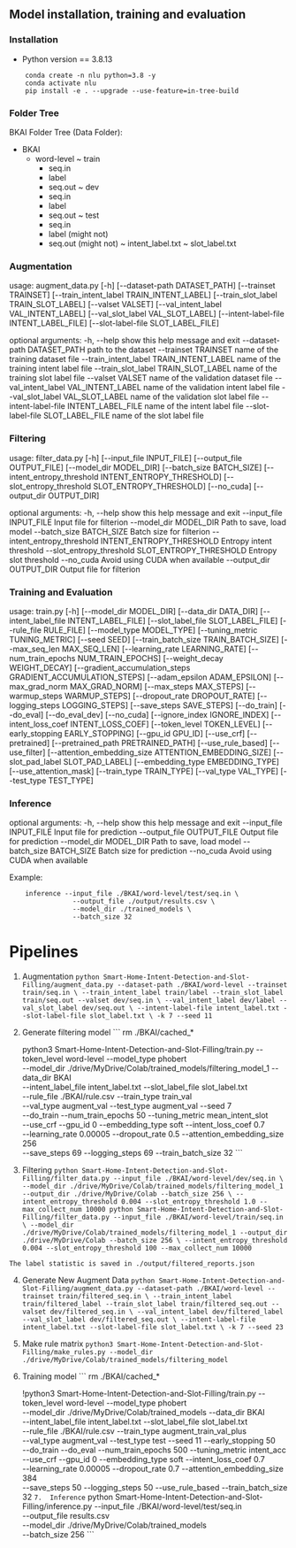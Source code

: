 ## Model installation, training and evaluation

### Installation
- Python version == 3.8.13

```
    conda create -n nlu python=3.8 -y
    conda activate nlu
    pip install -e . --upgrade --use-feature=in-tree-build
```

### Folder Tree
BKAI Folder Tree (Data Folder):
- BKAI
    + word-level
      ~ train
        + seq.in
        + label
        + seq.out
      ~ dev
        + seq.in
        + label
        + seq.out
      ~ test
        + seq.in
        + label (might not)
        + seq.out (might not)
      ~ intent_label.txt
      ~ slot_label.txt

### Augmentation
usage: augment_data.py [-h] [--dataset-path DATASET_PATH]
                       [--trainset TRAINSET]
                       [--train_intent_label TRAIN_INTENT_LABEL]
                       [--train_slot_label TRAIN_SLOT_LABEL]
                       [--valset VALSET]
                       [--val_intent_label VAL_INTENT_LABEL]
                       [--val_slot_label VAL_SLOT_LABEL]
                       [--intent-label-file INTENT_LABEL_FILE]
                       [--slot-label-file SLOT_LABEL_FILE]

optional arguments:
  -h, --help            show this help message and exit
  --dataset-path DATASET_PATH
                        path to the dataset
  --trainset TRAINSET   name of the training dataset file
  --train_intent_label TRAIN_INTENT_LABEL
                        name of the training intent label file
  --train_slot_label TRAIN_SLOT_LABEL
                        name of the training slot label file
  --valset VALSET       name of the validation dataset file
  --val_intent_label VAL_INTENT_LABEL
                        name of the validation intent label file
  --val_slot_label VAL_SLOT_LABEL
                        name of the validation slot label file
  --intent-label-file INTENT_LABEL_FILE
                        name of the intent label file
  --slot-label-file SLOT_LABEL_FILE
                        name of the slot label file

### Filtering
usage: filter_data.py [-h] [--input_file INPUT_FILE] [--output_file OUTPUT_FILE]
                      [--model_dir MODEL_DIR] [--batch_size BATCH_SIZE]
                      [--intent_entropy_threshold INTENT_ENTROPY_THRESHOLD]
                      [--slot_entropy_threshold SLOT_ENTROPY_THRESHOLD] [--no_cuda]
                      [--output_dir OUTPUT_DIR]

optional arguments:
  -h, --help            show this help message and exit
  --input_file INPUT_FILE
                        Input file for filterion
  --model_dir MODEL_DIR
                        Path to save, load model
  --batch_size BATCH_SIZE
                        Batch size for filterion
  --intent_entropy_threshold INTENT_ENTROPY_THRESHOLD
                        Entropy intent threshold
  --slot_entropy_threshold SLOT_ENTROPY_THRESHOLD
                        Entropy slot threshold
  --no_cuda             Avoid using CUDA when available
  --output_dir OUTPUT_DIR
                        Output file for filterion

### Training and Evaluation
usage: train.py [-h]
                [--model_dir MODEL_DIR]
                [--data_dir DATA_DIR]
                [--intent_label_file INTENT_LABEL_FILE]
                [--slot_label_file SLOT_LABEL_FILE]
                [--rule_file RULE_FILE]
                [--model_type MODEL_TYPE]
                [--tuning_metric TUNING_METRIC]
                [--seed SEED]
                [--train_batch_size TRAIN_BATCH_SIZE]
                [--max_seq_len MAX_SEQ_LEN]
                [--learning_rate LEARNING_RATE]
                [--num_train_epochs NUM_TRAIN_EPOCHS]
                [--weight_decay WEIGHT_DECAY]
                [--gradient_accumulation_steps GRADIENT_ACCUMULATION_STEPS]
                [--adam_epsilon ADAM_EPSILON]
                [--max_grad_norm MAX_GRAD_NORM]
                [--max_steps MAX_STEPS]
                [--warmup_steps WARMUP_STEPS]
                [--dropout_rate DROPOUT_RATE]
                [--logging_steps LOGGING_STEPS]
                [--save_steps SAVE_STEPS]
                [--do_train]
                [--do_eval]
                [--do_eval_dev]
                [--no_cuda]
                [--ignore_index IGNORE_INDEX]
                [--intent_loss_coef INTENT_LOSS_COEF]
                [--token_level TOKEN_LEVEL]
                [--early_stopping EARLY_STOPPING]
                [--gpu_id GPU_ID]
                [--use_crf]
                [--pretrained]
                [--pretrained_path PRETRAINED_PATH]
                [--use_rule_based]
                [--use_filter]
                [--attention_embedding_size ATTENTION_EMBEDDING_SIZE]
                [--slot_pad_label SLOT_PAD_LABEL]
                [--embedding_type EMBEDDING_TYPE]
                [--use_attention_mask]
                [--train_type TRAIN_TYPE]
                [--val_type VAL_TYPE]
                [--test_type TEST_TYPE]


### Inference
optional arguments:
  -h, --help            show this help message and exit
  --input_file INPUT_FILE
                        Input file for prediction
  --output_file OUTPUT_FILE
                        Output file for prediction
  --model_dir MODEL_DIR
                        Path to save, load model
  --batch_size BATCH_SIZE
                        Batch size for prediction
  --no_cuda             Avoid using CUDA when available

Example:
```
    inference --input_file ./BKAI/word-level/test/seq.in \
                --output_file ./output/results.csv \
                --model_dir ./trained_models \
                --batch_size 32
```

# Pipelines
   1. Augmentation
    ```
        python Smart-Home-Intent-Detection-and-Slot-Filling/augment_data.py --dataset-path ./BKAI/word-level --trainset train/seq.in \
        --train_intent_label train/label --train_slot_label train/seq.out --valset dev/seq.in \
        --val_intent_label dev/label --val_slot_label dev/seq.out \
        --intent-label-file intent_label.txt --slot-label-file slot_label.txt \
        -k 7 --seed 11
    ```

   2. Generate filtering model
    ```
        rm ./BKAI/cached_*
        
        python3 Smart-Home-Intent-Detection-and-Slot-Filling/train.py --token_level word-level --model_type phobert \
        --model_dir ./drive/MyDrive/Colab/trained_models/filtering_model_1 --data_dir BKAI \
        --intent_label_file intent_label.txt --slot_label_file slot_label.txt \
        --rule_file ./BKAI/rule.csv --train_type train_val \
        --val_type augment_val --test_type augment_val --seed 7 \
        --do_train --num_train_epochs 50 --tuning_metric mean_intent_slot \
        --use_crf --gpu_id 0 --embedding_type soft --intent_loss_coef 0.7 \
        --learning_rate 0.00005 --dropout_rate 0.5 --attention_embedding_size 256 \
        --save_steps 69 --logging_steps 69 --train_batch_size 32
    ```
   3. Filtering
    ```
        python Smart-Home-Intent-Detection-and-Slot-Filling/filter_data.py --input_file ./BKAI/word-level/dev/seq.in \
        --model_dir ./drive/MyDrive/Colab/trained_models/filtering_model_1 --output_dir ./drive/MyDrive/Colab --batch_size 256 \
        --intent_entropy_threshold 0.004 --slot_entropy_threshold 1.0 --max_collect_num 10000
        python Smart-Home-Intent-Detection-and-Slot-Filling/filter_data.py --input_file ./BKAI/word-level/train/seq.in \
        --model_dir ./drive/MyDrive/Colab/trained_models/filtering_model_1 --output_dir ./drive/MyDrive/Colab --batch_size 256 \
        --intent_entropy_threshold 0.004 --slot_entropy_threshold 100 --max_collect_num 10000
    ```

    The label statistic is saved in ./output/filtered_reports.json

   4.  Generate New Augment Data
    ```
        python Smart-Home-Intent-Detection-and-Slot-Filling/augment_data.py --dataset-path ./BKAI/word-level --trainset train/filtered_seq.in \
        --train_intent_label train/filtered_label --train_slot_label train/filtered_seq.out --valset dev/filtered_seq.in \
        --val_intent_label dev/filtered_label --val_slot_label dev/filtered_seq.out \
        --intent-label-file intent_label.txt --slot-label-file slot_label.txt \
        -k 7 --seed 23
    ```
   5.  Make rule matrix
    ```
       python3 Smart-Home-Intent-Detection-and-Slot-Filling/make_rules.py --model_dir ./drive/MyDrive/Colab/trained_models/filtering_model
    ```

   6.  Training model
    ```
        rm ./BKAI/cached_*

        !python3 Smart-Home-Intent-Detection-and-Slot-Filling/train.py --token_level word-level --model_type phobert \
        --model_dir ./drive/MyDrive/Colab/trained_models --data_dir BKAI \
        --intent_label_file intent_label.txt --slot_label_file slot_label.txt \
        --rule_file ./BKAI/rule.csv --train_type augment_train_val_plus \
        --val_type augment_val --test_type test --seed 11 --early_stopping 50\
        --do_train --do_eval --num_train_epochs 500 --tuning_metric intent_acc \
        --use_crf --gpu_id 0 --embedding_type soft --intent_loss_coef 0.7 \
        --learning_rate 0.00005 --dropout_rate 0.7 --attention_embedding_size 384 \
        --save_steps 50 --logging_steps 50 --use_rule_based --train_batch_size 32 
    ```
    7.  Inference
    ```
        python Smart-Home-Intent-Detection-and-Slot-Filling/inference.py --input_file ./BKAI/word-level/test/seq.in \
                --output_file results.csv \
                --model_dir ./drive/MyDrive/Colab/trained_models \
                --batch_size 256
    ```